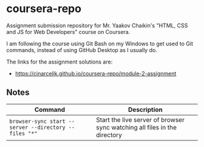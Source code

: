 # coursera-repo
Assignment submission repository for Mr. Yaakov Chaikin's "HTML, CSS and JS for Web Developers" course on Coursera.

I am following the course using Git Bash on my Windows to get used to Git commands, instead of using GitHub Desktop as I usually do.

The links for the assignment solutions are: 
- https://cinarcelik.github.io/coursera-repo/module-2-assignment

## Notes
| Command | Description |
| --- | --- |
| `browser-sync start --server --directory --files "*"` | Start the live server of browser sync watching all files in the directory |
